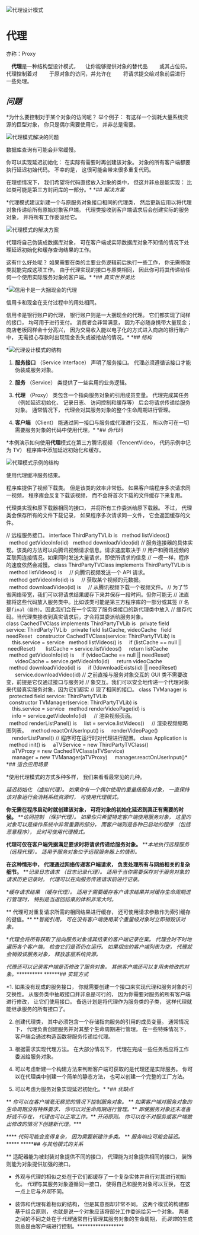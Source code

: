 ![代理设计模式](img/proxy.png)

# 代理

亦称：Proxy

　**代理**是一种结构型设计模式，
　让你能够提供对象的替代品　
　或其占位符。代理控制着对　
　于原对象的访问，并允许在　
　将请求提交给对象前后进行　
　一些处理。

## *问题*

 *为什么要控制对于某个对象的访问呢？  举个例子：  有这样一个消耗大量系统资源的巨型对象，  你只是偶尔需要使用它，  并非总是需要。

![代理模式解决的问题](img/problem-zh.png)

数据库查询有可能会非常缓慢。

你可以实现延迟初始化：  在实际有需要时再创建该对象。  对象的所有客户端都要执行延迟初始代码。  不幸的是，  这很可能会带来很多重复代码。

在理想情况下，  我们希望将代码直接放入对象的类中，  但这并非总是能实现：  比如类可能是第三方封闭库的一部分。*  *## *解决方案*

 *代理模式建议新建一个与原服务对象接口相同的代理类，  然后更新应用以将代理对象传递给所有原始对象客户端。  代理类接收到客户端请求后会创建实际的服务对象，  并将所有工作委派给它。

![代理模式的解决方案](img/solution-zh.png)

代理将自己伪装成数据库对象，  可在客户端或实际数据库对象不知情的情况下处理延迟初始化和缓存查询结果的工作。

这有什么好处呢？  如果需要在类的主要业务逻辑前后执行一些工作，  你无需修改类就能完成这项工作。  由于代理实现的接口与原类相同，  因此你可将其传递给任何一个使用实际服务对象的客户端。*  *## *真实世界类比*

*![信用卡是一大捆现金的代理](img/live-example-zh.png)

信用卡和现金在支付过程中的用处相同。

信用卡是银行账户的代理，  银行账户则是一大捆现金的代理。  它们都实现了同样的接口，  均可用于进行支付。  消费者会非常满意，  因为不必随身携带大量现金；  商店老板同样会十分高兴，  因为交易收入能以电子化的方式进入商店的银行账户中，  无需担心存款时出现现金丢失或被抢劫的情况。*  *## *结构*

*![代理设计模式的结构](img/structure-indexed.png)

1.  **服务接口**  （Ser­vice Inter­face）  声明了服务接口。  代理必须遵循该接口才能伪装成服务对象。

2.  **服务**  （Ser­vice）  类提供了一些实用的业务逻辑。

3.  **代理**  （Proxy）  类包含一个指向服务对象的引用成员变量。  代理完成其任务  （例如延迟初始化、  记录日志、  访问控制和缓存等）  后会将请求传递给服务对象。  通常情况下，  代理会对其服务对象的整个生命周期进行管理。

4.  **客户端**  （Client）  能通过同一接口与服务或代理进行交互，  所以你可在一切需要服务对象的代码中使用代理。*  *## *伪代码*

 *本例演示如何使用**代理**模式在第三方腾讯视频  （Ten­centVideo，  代码示例中记为 TV）  程序库中添加延迟初始化和缓存。

![代理模式示例的结构](img/example-zh.png)

使用代理缓冲服务结果。

程序库提供了视频下载类。  但是该类的效率非常低。  如果客户端程序多次请求同一视频，  程序库会反复下载该视频，  而不会将首次下载的文件缓存下来复用。

代理类实现和原下载器相同的接口，  并将所有工作委派给原下载器。  不过，  代理类会保存所有的文件下载记录，  如果程序多次请求同一文件，  它会返回缓存的文件。

// 远程服务接口。
interface ThirdPartyTVLib is
  method listVideos()
  method getVideoInfo(id)
  method downloadVideo(id)
// 服务连接器的具体实现。该类的方法可以向腾讯视频请求信息。请求速度取决于
// 用户和腾讯视频的互联网连接情况。如果同时发送大量请求，即使所请求的信息
// 一模一样，程序的速度依然会减慢。
class ThirdPartyTVClass implements ThirdPartyTVLib is
  method listVideos() is
    // 向腾讯视频发送一个 API 请求。
  method getVideoInfo(id) is
    // 获取某个视频的元数据。
  method downloadVideo(id) is
    // 从腾讯视频下载一个视频文件。
// 为了节省网络带宽，我们可以将请求结果缓存下来并保存一段时间。但你可能无
// 法直接将这些代码放入服务类中。比如该类可能是第三方程序库的一部分或其签
// 名是`final（最终）`。因此我们会在一个实现了服务类接口的新代理类中放入
// 缓存代码。当代理类接收到真实请求后，才会将其委派给服务对象。
class CachedTVClass implements ThirdPartyTVLib is
  private field service: ThirdPartyTVLib
  private field listCache, videoCache
  field needReset
  constructor CachedTVClass(service: ThirdPartyTVLib) is
    this.service = service
  method listVideos() is
    if (listCache == null || needReset)
      listCache = service.listVideos()
    return listCache
  method getVideoInfo(id) is
    if (videoCache == null || needReset)
      videoCache = service.getVideoInfo(id)
    return videoCache
  method downloadVideo(id) is
    if (!downloadExists(id) || needReset)
      service.downloadVideo(id)
// 之前直接与服务对象交互的 GUI 类不需要改变，前提是它仅通过接口与服务对
// 象交互。我们可以安全地传递一个代理对象来代替真实服务对象，因为它们都实
// 现了相同的接口。
class TVManager is
  protected field service: ThirdPartyTVLib
  constructor TVManager(service: ThirdPartyTVLib) is
    this.service = service
  method renderVideoPage(id) is
    info = service.getVideoInfo(id)
    // 渲染视频页面。
  method renderListPanel() is
    list = service.listVideos()
    // 渲染视频缩略图列表。
  method reactOnUserInput() is
    renderVideoPage()
    renderListPanel()
// 程序可在运行时对代理进行配置。
class Application is
  method init() is
    aTVService = new ThirdPartyTVClass()
    aTVProxy = new CachedTVClass(aTVService)
    manager = new TVManager(aTVProxy)
    manager.reactOnUserInput()* *## *适合应用场景*

 *使用代理模式的方式多种多样，  我们来看看最常见的几种。

*延迟初始化  （虚拟代理）。  如果你有一个偶尔使用的重量级服务对象，  一直保持该对象运行会消耗系统资源时，  可使用代理模式。*

 **你无需在程序启动时就创建该对象，  可将对象的初始化延迟到真正有需要的时候。**  ***访问控制  （保护代理）。  如果你只希望特定客户端使用服务对象，  这里的对象可以是操作系统中非常重要的部分，  而客户端则是各种已启动的程序  （包括恶意程序），  此时可使用代理模式。*

 **代理可仅在客户端凭据满足要求时将请求传递给服务对象。**  ***本地执行远程服务  （远程代理）。  适用于服务对象位于远程服务器上的情形。*

 **在这种情形中，  代理通过网络传递客户端请求，  负责处理所有与网络相关的复杂细节。**  ***记录日志请求  （日志记录代理）。  适用于当你需要保存对于服务对象的请求历史记录时。  代理可以在向服务传递请求前进行记录。*

 **缓存请求结果  （缓存代理）。  适用于需要缓存客户请求结果并对缓存生命周期进行管理时，  特别是当返回结果的体积非常大时。*

 **   代理可对重复请求所需的相同结果进行缓存，  还可使用请求参数作为索引缓存的键值。**  ***智能引用。  可在没有客户端使用某个重量级对象时立即销毁该对象。*

 **代理会将所有获取了指向服务对象或其结果的客户端记录在案。  代理会时不时地遍历各个客户端，  检查它们是否仍在运行。  如果相应的客户端列表为空，  代理就会销毁该服务对象，  释放底层系统资源。*

 *代理还可以记录客户端是否修改了服务对象。  其他客户端还可以复用未修改的对象。***********  ******## *实现方式*

 *1.  如果没有现成的服务接口，  你就需要创建一个接口来实现代理和服务对象的可交换性。  从服务类中抽取接口并非总是可行的，  因为你需要对服务的所有客户端进行修改，  让它们使用接口。  备选计划是将代理作为服务类的子类，  这样代理就能继承服务的所有接口了。

2.  创建代理类，  其中必须包含一个存储指向服务的引用的成员变量。  通常情况下，  代理负责创建服务并对其整个生命周期进行管理。  在一些特殊情况下，  客户端会通过构造函数将服务传递给代理。

3.  根据需求实现代理方法。  在大部分情况下，  代理在完成一些任务后应将工作委派给服务对象。

4.  可以考虑新建一个构建方法来判断客户端可获取的是代理还是实际服务。  你可以在代理类中创建一个简单的静态方法，  也可以创建一个完整的工厂方法。

5.  可以考虑为服务对象实现延迟初始化。*  *## *优缺点*

 **   *你可以在客户端毫无察觉的情况下控制服务对象。*
**   *如果客户端对服务对象的生命周期没有特殊要求，  你可以对生命周期进行管理。***   *即使服务对象还未准备好或不存在，  代理也可以正常工作。***   **开闭原则*。  你可以在不对服务或客户端做出修改的情况下创建新代理。****

 ****   *代码可能会变得复杂，  因为需要新建许多类。*
**   *服务响应可能会延迟。******  *****## *与其他模式的关系*

 **   适配器能为被封装对象提供不同的接口，  代理能为对象提供相同的接口，  装饰则能为对象提供加强的接口。

*   外观与代理的相似之处在于它们都缓存了一个复杂实体并自行对其进行初始化。  *代理*与其服务对象遵循同一接口，  使得自己和服务对象可以互换，  在这一点上它与*外观*不同。

*   装饰和代理有着相似的结构，  但是其意图却非常不同。  这两个模式的构建都基于组合原则，  也就是说一个对象应该将部分工作委派给另一个对象。  两者之间的不同之处在于*代理*通常自行管理其服务对象的生命周期，  而*装饰*的生成则总是由客户端进行控制。******************